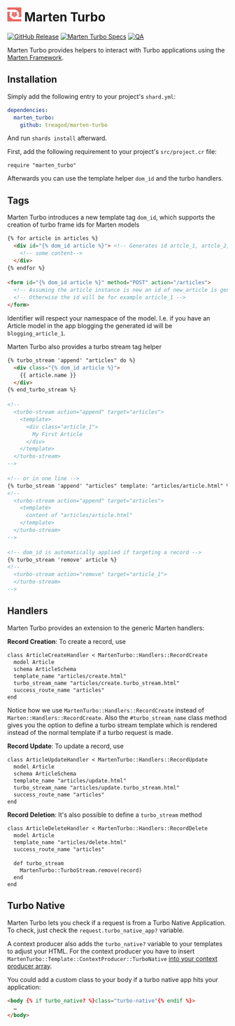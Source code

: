 <h1>
  <img src="./logo.svg" height="32" width="32" alt="Marten Turbo Logo">
  <span>Marten Turbo</span>
</h1>

[![GitHub Release](https://img.shields.io/github/v/release/treagod/marten-turbo?style=flat)](https://github.com/treagod/marten-turbo/releases)
[![Marten Turbo Specs](https://github.com/treagod/marten-turbo/actions/workflows/specs.yml/badge.svg)](https://github.com/treagod/marten-turbo/actions/workflows/specs.yml)
[![QA](https://github.com/treagod/marten-turbo/actions/workflows/qa.yml/badge.svg)](https://github.com/treagod/marten-turbo/actions/workflows/qa.yml)

Marten Turbo provides helpers to interact with Turbo applications using the <a href="https://martenframework.com/">Marten Framework</a>.

## Installation

Simply add the following entry to your project's `shard.yml`:

```yaml
dependencies:
  marten_turbo:
    github: treagod/marten-turbo
```

And run `shards install` afterward.

First, add the following requirement to your project's `src/project.cr` file:

```crystal
require "marten_turbo"
```

Afterwards you can use the template helper `dom_id` and the turbo handlers.

## Tags

Marten Turbo introduces a new template tag `dom_id`, which supports the creation of turbo frame ids for Marten models

```html
{% for article in articles %}
  <div id="{% dom_id article %}"> <!-- Generates id artcle_1, artcle_2, etc. -->
    <!-- some content-->
  </div>
{% endfor %}

<form id="{% dom_id article %}" method="POST" action="/articles">
  <!-- Assuming the article instance is new an id of new_article is generated -->
  <!-- Otherwise the id will be for example article_1 -->
</form>
```

Identifier will respect your namespace of the model. I.e. if you have an Article model in the app blogging the generated id will be `blogging_article_1`.

Marten Turbo also provides a turbo stream tag helper

```html
{% turbo_stream 'append' "articles" do %}
  <div class="{% dom_id article %}">
    {{ article.name }}
  </div>
{% end_turbo_stream %}

<!--
  <turbo-stream action="append" target="articles">
    <template>
      <div class="article_1">
        My First Article
      </div>
    </template>
  </turbo-stream>
-->

<!-- or in one line -->
{% turbo_stream 'append' "articles" template: "articles/article.html" %}
<!--
  <turbo-stream action="append" target="articles">
    <template>
      content of "articles/article.html"
    </template>
  </turbo-stream>
-->

<!-- dom_id is automatically applied if targeting a record -->
{% turbo_stream 'remove' article %}
<!--
  <turbo-stream action="remove" target="article_1">
  </turbo-stream>
-->
```


## Handlers

Marten Turbo provides an extension to the generic Marten handlers:

__Record Creation__: To create a record, use

```crystal
class ArticleCreateHandler < MartenTurbo::Handlers::RecordCreate
  model Article
  schema ArticleSchema
  template_name "articles/create.html"
  turbo_stream_name "articles/create.turbo_stream.html"
  success_route_name "articles"
end
```

Notice how we use `MartenTurbo::Handlers::RecordCreate` instead of `Marten::Handlers::RecordCreate`.
Also the `#turbo_stream_name` class method gives you the option to define a turbo stream template which is
rendered instead of the normal template if a turbo request is made.

__Record Update__: To update a record, use

```crystal
class ArticleUpdateHandler < MartenTurbo::Handlers::RecordUpdate
  model Article
  schema ArticleSchema
  template_name "articles/update.html"
  turbo_stream_name "articles/update.turbo_stream.html"
  success_route_name "articles"
end
```

__Record Deletion__: It's also possible to define a `turbo_stream` method

```crystal
class ArticleDeleteHandler < MartenTurbo::Handlers::RecordDelete
  model Article
  template_name "articles/delete.html"
  success_route_name "articles"

  def turbo_stream
    MartenTurbo::TurboStream.remove(record)
  end
end
```

## Turbo Native

Marten Turbo lets you check if a request is from a Turbo Native Application. To check, just check the `request.turbo_native_app?` variable.

A context producer also adds the `turbo_native?` variable to your templates to adjust your HTML. For the context producer you have to insert `MartenTurbo::Template::ContextProducer::TurboNative` <a href="https://martenframework.com/docs/templates/introduction#using-context-producers" target="_blank" rel="noopener noreferrer">into your context producer array</a>.

You could add a custom class to your body if a turbo native app hits your application:

```html
<body {% if turbo_native? %}class="turbo-native"{% endif %}>
  …
</body>
```
